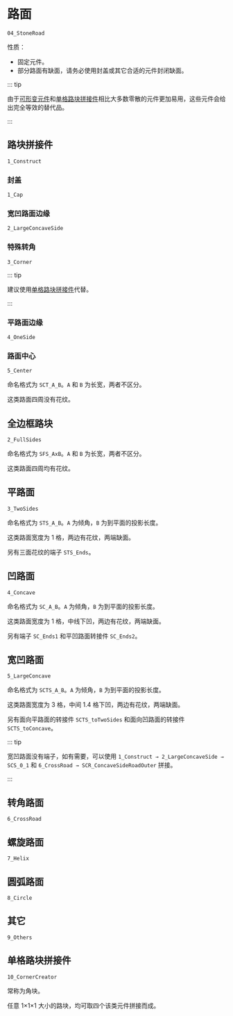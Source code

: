 # 路面

`04_StoneRoad`

性质：

- 固定元件。
- 部分路面有缺面，请务必使用封盖或其它合适的元件封闭缺面。

::: tip

由于[可形变元件](/glossary/adjustable-road.md)和[单格路块拼接件](#单格路块拼接件)相比大多数零散的元件更加易用，这些元件会给出完全等效的替代品。

:::

## 路块拼接件

`1_Construct`

### 封盖

`1_Cap`

### 宽凹路面边缘

`2_LargeConcaveSide`

### 特殊转角

`3_Corner`

::: tip

建议使用[单格路块拼接件](#单格路块拼接件)代替。

:::

### 平路面边缘

`4_OneSide`

### 路面中心

`5_Center`

命名格式为 `SCT_A_B`。`A` 和 `B` 为长宽，两者不区分。

这类路面四周没有花纹。

## 全边框路块

`2_FullSides`

命名格式为 `SFS_AxB`。`A` 和 `B` 为长宽，两者不区分。

这类路面四周均有花纹。

## 平路面

`3_TwoSides`

命名格式为 `STS_A_B`。`A` 为倾角，`B` 为到平面的投影长度。

这类路面宽度为 1 格，两边有花纹，两端缺面。

另有三面花纹的端子 `STS_Ends`。

## 凹路面

`4_Concave`

命名格式为 `SC_A_B`。`A` 为倾角，`B` 为到平面的投影长度。

这类路面宽度为 1 格，中线下凹，两边有花纹，两端缺面。

另有端子 `SC_Ends1` 和平凹路面转接件 `SC_Ends2`。

## 宽凹路面

`5_LargeConcave`

命名格式为 `SCTS_A_B`。`A` 为倾角，`B` 为到平面的投影长度。

这类路面宽度为 3 格，中间 1.4 格下凹，两边有花纹，两端缺面。

另有面向平路面的转接件 `SCTS_toTwoSides` 和面向凹路面的转接件 `SCTS_toConcave`。

::: tip

宽凹路面没有端子，如有需要，可以使用 `1_Construct → 2_LargeConcaveSide → SCS_0_1` 和 `6_CrossRoad → SCR_ConcaveSideRoadOuter` 拼接。

:::

## 转角路面

`6_CrossRoad`

## 螺旋路面

`7_Helix`

## 圆弧路面

`8_Circle`

## 其它

`9_Others`

## 单格路块拼接件

`10_CornerCreator`

常称为角块。

任意 1×1×1 大小的路块，均可取四个该类元件拼接而成。
